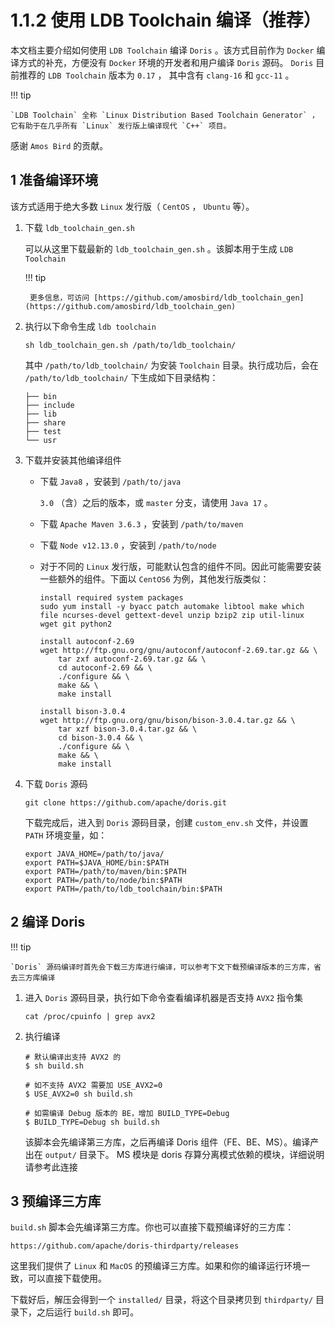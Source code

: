# 1.1.2 使用 LDB Toolchain 编译（推荐）

本文档主要介绍如何使用 `LDB Toolchain` 编译 `Doris` 。该方式目前作为 `Docker` 编译方式的补充，方便没有 `Docker` 环境的开发者和用户编译 `Doris` 源码。 `Doris` 目前推荐的 `LDB Toolchain` 版本为 `0.17` ， 其中含有 `clang-16` 和 `gcc-11` 。

!!! tip

    `LDB Toolchain` 全称 `Linux Distribution Based Toolchain Generator` ，它有助于在几乎所有 `Linux` 发行版上编译现代 `C++` 项目。

感谢 `Amos Bird` 的贡献。

## 1 准备编译环境

该方式适用于绝大多数 `Linux` 发行版（ `CentOS` ， `Ubuntu` 等）。

1. 下载 `ldb_toolchain_gen.sh`

    可以从这里下载最新的 `ldb_toolchain_gen.sh` 。该脚本用于生成 `LDB Toolchain`

    !!! tip

        更多信息，可访问 [https://github.com/amosbird/ldb_toolchain_gen](https://github.com/amosbird/ldb_toolchain_gen)

2. 执行以下命令生成 `ldb toolchain`

    ```shell
    sh ldb_toolchain_gen.sh /path/to/ldb_toolchain/
    ```

    其中 `/path/to/ldb_toolchain/` 为安装 `Toolchain` 目录。执行成功后，会在 `/path/to/ldb_toolchain/` 下生成如下目录结构：

    ```shell
    ├── bin
    ├── include
    ├── lib
    ├── share
    ├── test
    └── usr
    ```

3. 下载并安装其他编译组件

    * 下载 `Java8` ，安装到 `/path/to/java`

        `3.0` （含）之后的版本，或 `master` 分支，请使用 `Java 17` 。

    * 下载 `Apache Maven 3.6.3` ，安装到 `/path/to/maven`

    * 下载 `Node v12.13.0` ，安装到 `/path/to/node`

    * 对于不同的 `Linux` 发行版，可能默认包含的组件不同。因此可能需要安装一些额外的组件。下面以 `CentOS6` 为例，其他发行版类似：

        ```shell
        install required system packages
        sudo yum install -y byacc patch automake libtool make which file ncurses-devel gettext-devel unzip bzip2 zip util-linux wget git python2

        install autoconf-2.69
        wget http://ftp.gnu.org/gnu/autoconf/autoconf-2.69.tar.gz && \
            tar zxf autoconf-2.69.tar.gz && \
            cd autoconf-2.69 && \
            ./configure && \
            make && \
            make install

        install bison-3.0.4
        wget http://ftp.gnu.org/gnu/bison/bison-3.0.4.tar.gz && \
            tar xzf bison-3.0.4.tar.gz && \
            cd bison-3.0.4 && \
            ./configure && \
            make && \
            make install
        ```

4. 下载 `Doris` 源码

    ```shell
    git clone https://github.com/apache/doris.git
    ```

    下载完成后，进入到 `Doris` 源码目录，创建 `custom_env.sh` 文件，并设置 `PATH` 环境变量，如：

    ```shell
    export JAVA_HOME=/path/to/java/
    export PATH=$JAVA_HOME/bin:$PATH
    export PATH=/path/to/maven/bin:$PATH
    export PATH=/path/to/node/bin:$PATH
    export PATH=/path/to/ldb_toolchain/bin:$PATH
    ```

## 2 编译 Doris

!!! tip

    `Doris` 源码编译时首先会下载三方库进行编译，可以参考下文下载预编译版本的三方库，省去三方库编译

1. 进入 `Doris` 源码目录，执行如下命令查看编译机器是否支持 `AVX2` 指令集

    ```shell
    cat /proc/cpuinfo | grep avx2
    ```

2. 执行编译

    ```shell
    # 默认编译出支持 AVX2 的
    $ sh build.sh

    # 如不支持 AVX2 需要加 USE_AVX2=0
    $ USE_AVX2=0 sh build.sh

    # 如需编译 Debug 版本的 BE，增加 BUILD_TYPE=Debug
    $ BUILD_TYPE=Debug sh build.sh
    ```

    该脚本会先编译第三方库，之后再编译 Doris 组件（FE、BE、MS）。编译产出在 `output/` 目录下。 MS 模块是 doris 存算分离模式依赖的模块，详细说明请参考此连接

## 3 预编译三方库

`build.sh` 脚本会先编译第三方库。你也可以直接下载预编译好的三方库：

```shell
https://github.com/apache/doris-thirdparty/releases
```

这里我们提供了 `Linux` 和 `MacOS` 的预编译三方库。如果和你的编译运行环境一致，可以直接下载使用。

下载好后，解压会得到一个 `installed/` 目录，将这个目录拷贝到 `thirdparty/` 目录下，之后运行 `build.sh` 即可。
